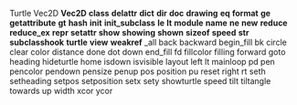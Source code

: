 
Turtle
 Vec2D
 __Vec2D__
 __class__
 __delattr__
 __dict__
 __dir__
 __doc__
 __drawing__
 __eq__
 __format__
 __ge__
 __getattribute__
 __gt__
 __hash__
 __init__
 __init_subclass__
 __le__
 __lt__
 __module__
 __name__
 __ne__
 __new__
 __reduce__
 __reduce_ex__
 __repr__
 __setattr__
 __show__
 __showing__
 __shown__
 __sizeof__
 __speed__
 __str__
 __subclasshook__
 __turtle__
 __view__
 __weakref__
 _all
 back
 backward
 begin_fill
 bk
 circle
 clear
 color
 distance
 done
 dot
 down
 end_fill
 fd
 fillcolor
 filling
 forward
 goto
 heading
 hideturtle
 home
 isdown
 isvisible
 layout
 left
 lt
 mainloop
 pd
 pen
 pencolor
 pendown
 pensize
 penup
 pos
 position
 pu
 reset
 right
 rt
 seth
 setheading
 setpos
 setposition
 setx
 sety
 showturtle
 speed
 tilt
 tiltangle
 towards
 up
 width
 xcor
 ycor